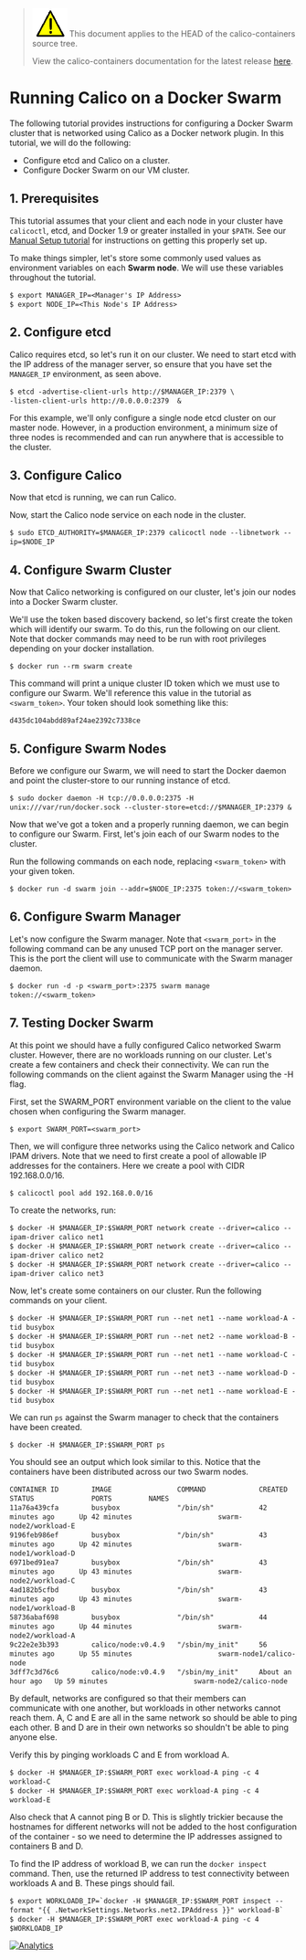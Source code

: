 ---
---
<!--- master only -->
> ![warning](../../images/warning.png) This document applies to the HEAD of the calico-containers source tree.
>
> View the calico-containers documentation for the latest release [here](https://github.com/projectcalico/calico-containers/blob/v0.19.0/index).
<!--- else
> You are viewing the calico-containers documentation for release **release**.
<!--- end of master only -->

# Running Calico on a Docker Swarm

The following tutorial provides instructions for configuring a Docker Swarm
cluster that is networked using Calico as a Docker network plugin. In this 
tutorial, we will do the following:

* Configure etcd and Calico on a cluster.
* Configure Docker Swarm on our VM cluster.

## 1. Prerequisites 

This tutorial assumes that your client and each node in your cluster 
have `calicoctl`, etcd, and Docker 1.9 or greater installed in your `$PATH`. 
See our [Manual Setup tutorial](ManualSetup) 
for instructions on getting this properly set up.

To make things simpler, let's store some commonly used values as environment 
variables on each **Swarm node**. We will use these variables throughout the 
tutorial.

    $ export MANAGER_IP=<Manager's IP Address>
    $ export NODE_IP=<This Node's IP Address>

## 2. Configure etcd

Calico requires etcd, so let's run it on our cluster. We need to start etcd 
with the IP address of the manager server, so ensure that you have set the 
`MANAGER_IP` environment, as seen above.

    $ etcd -advertise-client-urls http://$MANAGER_IP:2379 \
    -listen-client-urls http://0.0.0.0:2379  &
    
For this example, we'll only configure a single node etcd cluster on our master
node. However, in a production environment, a minimum size of three nodes is 
recommended and can run anywhere that is accessible to the cluster.

## 3. Configure Calico

Now that etcd is running, we can run Calico.
    
Now, start the Calico node service on each node in the cluster. 

    $ sudo ETCD_AUTHORITY=$MANAGER_IP:2379 calicoctl node --libnetwork --ip=$NODE_IP

## 4. Configure Swarm Cluster

Now that Calico networking is configured on our cluster, let's join our nodes 
into a Docker Swarm cluster.

We'll use the token based discovery backend, so let's first create the token 
which will identify our swarm. To do this, run the following on our client. 
Note that docker commands may need to be run with root privileges depending on 
your docker installation.

    $ docker run --rm swarm create
    
This command will print a unique cluster ID token which we must use to 
configure our Swarm. We'll reference this value in the tutorial as 
`<swarm_token>`. Your token should look something like this:

    d435dc104abdd89af24ae2392c7338ce

## 5. Configure Swarm Nodes

Before we configure our Swarm, we will need to start the Docker daemon and 
point the cluster-store to our running instance of etcd. 

    $ sudo docker daemon -H tcp://0.0.0.0:2375 -H unix:///var/run/docker.sock --cluster-store=etcd://$MANAGER_IP:2379 &

Now that we've got a token and a properly running daemon, we can begin to 
configure our Swarm. First, let's join each of our Swarm nodes to the cluster.

Run the following commands on each node, replacing `<swarm_token>` with your 
given token.
    
    $ docker run -d swarm join --addr=$NODE_IP:2375 token://<swarm_token>
    
## 6. Configure Swarm Manager

Let's now configure the Swarm manager. Note that `<swarm_port>` in the 
following command can be any unused TCP port on the manager server. This is 
the port the client will use to communicate with the Swarm manager daemon. 

    $ docker run -d -p <swarm_port>:2375 swarm manage token://<swarm_token>
    
## 7. Testing Docker Swarm
    
At this point we should have a fully configured Calico networked Swarm cluster.
However, there are no workloads running on our cluster. Let's create a few 
containers and check their connectivity. We can run the following commands on 
the client against the Swarm Manager using the -H flag.

First, set the SWARM_PORT environment variable on the client to the value 
chosen when configuring the Swarm manager.

    $ export SWARM_PORT=<swarm_port>
       
Then, we will configure three networks using the Calico network and Calico 
IPAM drivers. Note that we need to first create a pool of allowable IP 
addresses for the containers. Here we create a pool with CIDR 192.168.0.0/16.

    $ calicoctl pool add 192.168.0.0/16
   
To create the networks, run:
    
    $ docker -H $MANAGER_IP:$SWARM_PORT network create --driver=calico --ipam-driver calico net1
    $ docker -H $MANAGER_IP:$SWARM_PORT network create --driver=calico --ipam-driver calico net2
    $ docker -H $MANAGER_IP:$SWARM_PORT network create --driver=calico --ipam-driver calico net3
    
Now, let's create some containers on our cluster. Run the following commands on
your client.

    $ docker -H $MANAGER_IP:$SWARM_PORT run --net net1 --name workload-A -tid busybox
    $ docker -H $MANAGER_IP:$SWARM_PORT run --net net2 --name workload-B -tid busybox
    $ docker -H $MANAGER_IP:$SWARM_PORT run --net net1 --name workload-C -tid busybox
    $ docker -H $MANAGER_IP:$SWARM_PORT run --net net3 --name workload-D -tid busybox
    $ docker -H $MANAGER_IP:$SWARM_PORT run --net net1 --name workload-E -tid busybox
     
We can run `ps` against the Swarm manager to check that the containers have 
been created.

    $ docker -H $MANAGER_IP:$SWARM_PORT ps
    
You should see an output which look similar to this. Notice that the containers
have been distributed across our two Swarm nodes.

```
CONTAINER ID        IMAGE                COMMAND             CREATED             STATUS              PORTS         NAMES
11a76a439cfa        busybox              "/bin/sh"           42 minutes ago      Up 42 minutes                     swarm-node2/workload-E
9196feb986ef        busybox              "/bin/sh"           43 minutes ago      Up 42 minutes                     swarm-node1/workload-D
6971bed91ea7        busybox              "/bin/sh"           43 minutes ago      Up 43 minutes                     swarm-node2/workload-C
4ad182b5cfbd        busybox              "/bin/sh"           43 minutes ago      Up 43 minutes                     swarm-node1/workload-B
58736abaf698        busybox              "/bin/sh"           44 minutes ago      Up 44 minutes                     swarm-node2/workload-A
9c22e2e3b393        calico/node:v0.4.9   "/sbin/my_init"     56 minutes ago      Up 55 minutes                     swarm-node1/calico-node
3dff7c3d76c6        calico/node:v0.4.9   "/sbin/my_init"     About an hour ago   Up 59 minutes                     swarm-node2/calico-node
```

By default, networks are configured so that their members can communicate with
one another, but workloads in other networks cannot reach them. A, C and E are
all in the same network so should be able to ping each other. B and D are in
their own networks so shouldn't be able to ping anyone else.

Verify this by pinging workloads C and E from workload A.

    $ docker -H $MANAGER_IP:$SWARM_PORT exec workload-A ping -c 4 workload-C
    $ docker -H $MANAGER_IP:$SWARM_PORT exec workload-A ping -c 4 workload-E
    
Also check that A cannot ping B or D. This is slightly trickier because the
hostnames for different networks will not be added to the host configuration of
the container - so we need to determine the IP addresses assigned to containers
B and D.

To find the IP address of workload B, we can run the `docker inspect` command.
Then, use the returned IP address to test connectivity between workloads A and
B. These pings should fail.

    $ export WORKLOADB_IP=`docker -H $MANAGER_IP:$SWARM_PORT inspect --format "{{ .NetworkSettings.Networks.net2.IPAddress }}" workload-B`
    $ docker -H $MANAGER_IP:$SWARM_PORT exec workload-A ping -c 4 $WORKLOADB_IP
[![Analytics](https://calico-ga-beacon.appspot.com/UA-52125893-3/calico-containers/docs/calico-with-docker/docker-network-plugin/CalicoSwarm?pixel)](https://github.com/igrigorik/ga-beacon)
